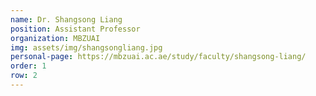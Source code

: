 ```yaml
---
name: Dr. Shangsong Liang
position: Assistant Professor
organization: MBZUAI
img: assets/img/shangsongliang.jpg
personal-page: https://mbzuai.ac.ae/study/faculty/shangsong-liang/
order: 1
row: 2
---
```


